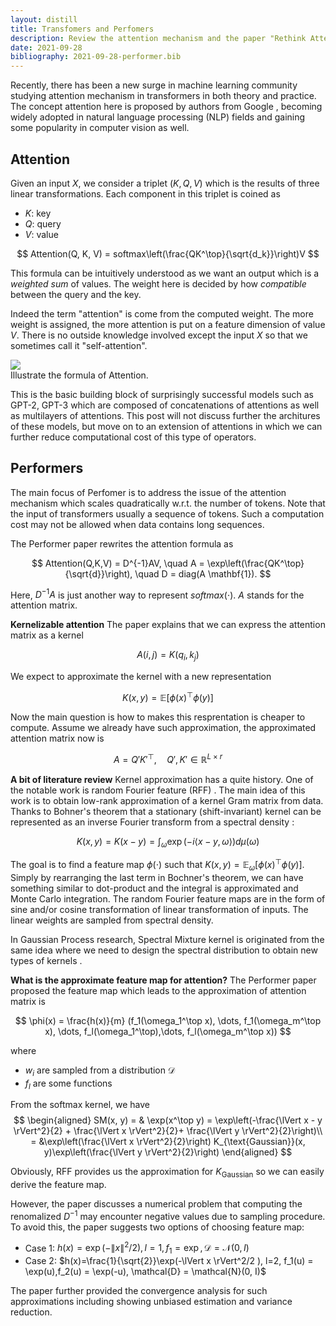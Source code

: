 ```yaml
---
layout: distill
title: Transfomers and Perfomers
description: Review the attention mechanism and the paper "Rethink Attention with Perfomers"
date: 2021-09-28
bibliography: 2021-09-28-performer.bib
---
```


Recently, there has been a new surge in machine learning community studying attention mechanism in transformers in both theory and practice. The concept attention here is proposed by authors from Google <d-cite key="attention"></d-cite>, becoming widely adopted in natural language processing (NLP) fields and gaining some popularity in computer vision as well. 


## Attention

Given an input $X$, we consider a triplet $(K, Q, V)$ which is the results of three linear transformations. Each component in this triplet is coined as

+ $K$: key
+ $Q$: query
+ $V$: value

$$
Attention(Q, K, V) = softmax\left(\frac{QK^\top}{\sqrt{d_k}}\right)V
$$

This formula can be intuitively understood as we want an output which is a *weighted sum* of values. The weight here is decided by how *compatible* between the query and the key.

Indeed the term "attention" is come from the computed weight. The more weight is assigned, the more attention is put on a feature dimension of value $V$. There is no outside knowledge involved except the input $X$ so that we sometimes call it "self-attention".

<div class="row mt-3">
    <div class="col-sm mt-3 mt-md-0">
        <img class="img-fluid rounded z-depth-1" src="{{ site.baseurl }}/assets/img/attention.png">
    </div>
</div>
<div class="caption">
    Illustrate the formula of Attention.
</div>

This is the basic building block of surprisingly successful models such as GPT-2, GPT-3 which are composed of concatenations of attentions as well as multilayers of attentions. This post will not discuss further the architures of these models, but move on to an extension of attentions in which we can further reduce computational cost of this type of operators.

## Performers

The main focus of Perfomer is to address the issue of the attention mechanism which scales quadratically w.r.t. the number of tokens. Note that the input of transformers usually a sequence of tokens. Such a computation cost may not be allowed when data contains long sequences. 

The Performer paper <d-cite key="performer"></d-cite> rewrites the attention formula as

$$
Attention(Q,K,V) = D^{-1}AV, \quad A = \exp\left(\frac{QK^\top}{\sqrt{d}}\right), \quad D = diag(A \mathbf{1}).
$$

Here, $D^{-1}A$ is just another way to represent $softmax(\cdot)$. $A$ stands for the attention matrix. 

**Kernelizable attention** The paper explains that we can express the attention matrix as a kernel

$$
A(i,j) = K(q_i, k_j)
$$

We expect to approximate the kernel with a new representation

$$
K(x,y) = \mathbb{E}[\phi(x)^\top \phi(y)]
$$

Now the main question is how to makes this resprentation is cheaper to compute. Assume we already have such approximation, the approximated attention matrix now is

$$
A = Q' K'^\top, \quad Q', K' \in \mathbb{R}^{L\times r}
$$


**A bit of literature review** Kernel approximation has a quite history. One of the notable work is random Fourier feature (RFF) <d-cite key="rff"></d-cite>. The main idea of this work is to obtain low-rank approximation of a kernel Gram matrix from data. Thanks to Bohner's theorem that a stationary (shift-invariant) kernel can be represented as an inverse Fourier transform from a spectral density :

$$
K(x, y) = K(x-y) = \int_\omega \exp(-i \langle x - y, \omega \rangle) d\mu(\omega)
$$

The goal is to find a feature map $\phi(\cdot)$ such that $K(x, y) = \mathbb{E}_\omega [\phi(x)^\top \phi(y)]$. Simply by rearranging the last term in Bochner's theorem, we can have something similar to dot-product and the integral is approximated and Monte Carlo integration. The random Fourier feature maps are in the form of sine and/or cosine transformation of linear transformation of inputs. The linear weights are sampled from spectral density.

In Gaussian Process research, Spectral Mixture kernel is originated from the same idea where we need to design the spectral distribution to obtain new types of kernels <d-cite key="spectral-mixture"></d-cite>. 

**What is the approximate feature map for attention?**
The Performer paper<d-cite key="performer"></d-cite> proposed the feature map which leads to the approximation of attention matrix is

$$
\phi(x) = \frac{h(x)}{m} (f_1(\omega_1^\top x), \dots, f_1(\omega_m^\top x), \dots, f_l(\omega_1^\top),\dots, f_l(\omega_m^\top x))
$$

where
+ $w_i$ are sampled from a distribution $\mathcal{D}$
+ $f_l$ are some functions 

From the softmax kernel, we have
$$
\begin{aligned}
SM(x, y) = & \exp(x^\top y) = \exp\left(-\frac{\lVert x - y \rVert^2}{2} + \frac{\lVert x \rVert^2}{2}+ \frac{\lVert y \rVert^2}{2}\right)\\
 = &\exp\left(\frac{\lVert x \rVert^2}{2}\right) K_{\text{Gaussian}}(x, y)\exp\left(\frac{\lVert y \rVert^2}{2}\right)
\end{aligned}
$$

Obviously, RFF provides us the approximation for $K_{\text{Gaussian}}$ so we can easily derive the feature map.


However, the paper discusses a numerical problem that computing the renomalized $D^{-1}$ may encounter negative values due to sampling procedure. To avoid this, the paper suggests two options of choosing feature map:

+ Case 1: $h(x)=\exp(-\lVert x \rVert^2/2 ), l=1, f_1 = \exp, \mathcal{D} = \mathcal{N}(0, I)$
+ Case 2: $h(x)=\frac{1}{\sqrt{2}}\exp(-\lVert x \rVert^2/2 ), l=2, f_1(u) = \exp(u),f_2(u) = \exp(-u),  \mathcal{D} = \mathcal{N}(0, I)$

The paper further provided the convergence analysis for such approximations including showing unbiased estimation and variance reduction.